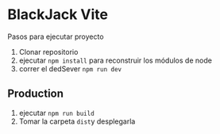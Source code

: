 # BlackJack Vite

Pasos para ejecutar proyecto

1. Clonar repositorio
2. ejecutar ```npm install``` para reconstruir los módulos de node
3. correr el dedSever ```npm run dev```

## Production

1. ejecutar ```npm run build```
2. Tomar la carpeta ```dist```y desplegarla